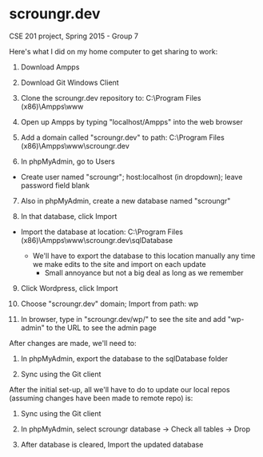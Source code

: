 # scroungr.dev
CSE 201 project, Spring 2015 - Group 7
 
Here's what I did on my home computer to get sharing to work:

1) Download Ampps

2) Download Git Windows Client

3) Clone the scroungr.dev repository to: C:\Program Files (x86)\Ampps\www

4) Open up Ampps by typing "localhost/Ampps" into the web browser

5) Add a domain called "scroungr.dev" to path: C:\Program Files (x86)\Ampps\www\scroungr.dev

6) In phpMyAdmin, go to Users

  - Create user named "scroungr"; host:localhost (in dropdown); leave password field blank

7) Also in phpMyAdmin, create a new database named "scroungr"

8) In that database, click Import

  - Import the database at location: C:\Program Files (x86)\Ampps\www\scroungr.dev\sqlDatabase

      - We'll have to export the database to this location manually any time we make edits to the site and import on each update
          - Small annoyance but not a big deal as long as we remember

9) Click Wordpress, click Import

10) Choose "scroungr.dev" domain; Import from path: wp

11) In browser, type in "scroungr.dev/wp/" to see the site and add "wp-admin" to the URL to see the admin page



After changes are made, we'll need to:

1) In phpMyAdmin, export the database to the sqlDatabase folder

2) Sync using the Git client



After the initial set-up, all we'll have to do to update our local repos (assuming changes have been made to remote repo) is:

1) Sync using the Git client

2) In phpMyAdmin, select scroungr database -> Check all tables -> Drop

3) After database is cleared, Import the updated database
